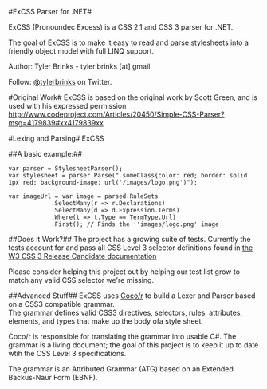 #ExCSS Parser for .NET#

ExCSS (Pronoundec Excess) is a CSS 2.1 and CSS 3 parser for .NET.

The goal of ExCSS is to make it easy to read and parse stylesheets into a friendly object model with full LINQ support.

Author: 
Tyler Brinks - tyler.brinks [at] gmail

Follow: [@tylerbrinks](http://twitter.com/tylerbrinks) on Twitter.

#Original Work#
ExCSS is based on the original work by Scott Green, and is used with his expressed permission
http://www.codeproject.com/Articles/20450/Simple-CSS-Parser?msg=4179839#xx4179839xx

#Lexing and Parsing#
ExCSS

##A basic example:##

	var parser = StylesheetParser();
	var stylesheet = parser.Parse(".someClass{color: red; border: solid 1px red; background-image: url('/images/logo.png')");
	
	var imageUrl = var image = parsed.RuleSets
                .SelectMany(r => r.Declarations)
                .SelectMany(d => d.Expression.Terms)
                .Where(t => t.Type == TermType.Url)
                .First(); // Finds the ''images/logo.png' image
				
##Does it Work?##
The project has a growing suite of tests.  Currently the tests account for and pass all CSS Level 3 selector definitions
found in [the W3 CSS 3 Release Candidate documentation](http://www.w3.org/TR/2001/CR-css3-selectors-20011113/)

Please consider helping this project out by helping our test list grow to match any valid CSS selector we're missing.

##Advanced Stuff##
ExCSS uses [Coco/r](http://http://ssw.jku.at/Coco/) to build a Lexer and Parser based on a CSS3 compatible grammar.  
The grammar defines valid CSS3 directives, selectors, rules, attributes, elements, and types that make up the body
ofa style sheet.

Coco/r is responsible for translating the grammar into usable C#.  The grammar is a living document; the goal of
this project is to keep it up to date wtih the CSS Level 3 specifications.

The grammar is an Attributed Grammar (ATG) based on an Extended Backus-Naur Form (EBNF).


